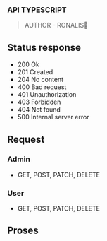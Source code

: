 ### API TYPESCRIPT
> AUTHOR - RONALIS👋

## Status response

- 200 Ok
- 201 Created
- 204 No content
- 400 Bad request
- 401 Unauthorization
- 403 Forbidden
- 404 Not found
- 500 Internal server error

## Request

### Admin
* GET, POST, PATCH, DELETE

### User
* GET, POST, PATCH, DELETE

## Proses
